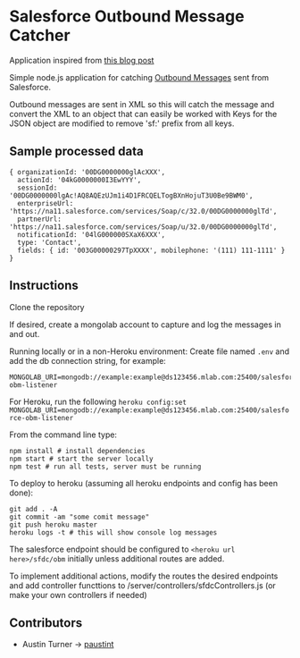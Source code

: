 # Salesforce Outbound Message Catcher

Application inspired from [this blog post](https://www.topcoder.com/blog/catching-salesforce-outbound-messages-with-nodejs/)

Simple node.js application for catching [Outbound Messages](https://developer.salesforce.com/page/Outbound_Messaging) sent from Salesforce.

Outbound messages are sent in XML so this will catch the message and convert the XML to an object that can easily be worked with
Keys for the JSON object are modified to remove 'sf:' prefix from all keys.

## Sample processed data
```
{ organizationId: '00DG0000000glAcXXX',
  actionId: '04kG0000000I3EwYYY',
  sessionId: '00DG0000000lgAc!AQ8AQEzUJm1i4D1FRCQELTogBXnHojuT3U0Be9BWM0',
  enterpriseUrl: 'https://na11.salesforce.com/services/Soap/c/32.0/00DG0000000glTd',
  partnerUrl: 'https://na11.salesforce.com/services/Soap/u/32.0/00DG0000000glTd',
  notificationId: '04lG000000SXaX6XXX',
  type: 'Contact',
  fields: { id: '003G00000297TpXXXX', mobilephone: '(111) 111-1111' } }
```


## Instructions

Clone the repository

If desired, create a mongolab account to capture and log the messages in and out.

Running locally or in a non-Heroku environment: Create file named `.env` and add the db connection string, for example:

```
MONGOLAB_URI=mongodb://example:example@ds123456.mlab.com:25400/salesforce-obm-listener
```

For Heroku, run the following `heroku config:set MONGOLAB_URI=mongodb://example:example@ds123456.mlab.com:25400/salesforce-obm-listener`

From the command line type:

```
npm install # install dependencies
npm start # start the server locally
npm test # run all tests, server must be running
```

To deploy to heroku (assuming all heroku endpoints and config has been done):
```
git add . -A
git commit -am "some comit message"
git push heroku master
heroku logs -t # this will show console log messages
```

The salesforce endpoint should be configured to `<heroku url here>/sfdc/obm` initially unless additional routes are added.

To implement additional actions, modify the routes the desired endpoints and add controller functtions to /server/controllers/sfdcControllers.js (or make your own controllers if needed)

## Contributors
* Austin Turner -> [paustint](https://github.com/paustint)

